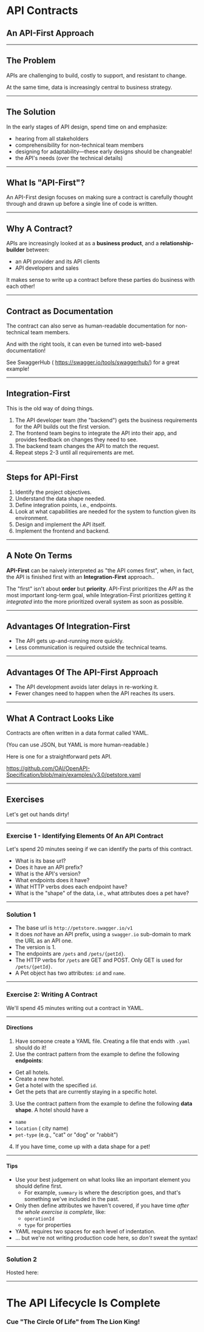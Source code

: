 <!-- splash-page -->

# API Contracts

## An API-First Approach

---

## The Problem

APIs are challenging to build, costly to support, and resistant to change.

At the same time, data is increasingly central to business strategy.

---

## The Solution

In the early stages of API design, spend time on and emphasize:

- hearing from all stakeholders
- comprehensibility for non-technical team members
- designing for adaptability—these early designs should be changeable!
- the API's needs (over the technical details)

---

## What Is "API-First"?

An API-First design focuses on making sure a contract is carefully thought through and drawn up before a single line of code is written.

---

## Why A Contract?

APIs are increasingly looked at as a **business product**, and a **relationship-builder** between:

- an API provider and its API clients
- API developers and sales

It makes sense to write up a contract before these parties do business with each other!

---

## Contract as Documentation

The contract can also serve as human-readable documentation for non-technical team members.

And with the right tools, it can even be turned into web-based documentation!

See SwaggerHub ( https://swagger.io/tools/swaggerhub/) for a great example!

---

## Integration-First

This is the old way of doing things.

1. The API developer team (the "backend") gets the business requirements for the API builds out the first version.
2. The frontend team begins to integrate the API into their app, and provides feedback on changes they need to see.
3. The backend team changes the API to match the request.
4. Repeat steps 2-3 until all requirements are met.

---

## Steps for API-First

1. Identify the project objectives.
2. Understand the data shape needed.
3. Define integration points, i.e., endpoints.
4. Look at what capabilities are needed for the system to function given its environment.
5. Design and implement the API itself.
6. Implement the frontend and backend.

---

## A Note On Terms

**API-First** can be naively interpreted as "the API comes first", when, in fact, the API is finished first with an **Integration-First** approach..

The "first" isn't about **order** but **priority**. API-First prioritizes the _API_ as the most important long-term goal, while Integration-First prioritizes getting it _integrated_ into the more prioritized overall system as soon as possible.

---

## Advantages Of Integration-First

- The API gets up-and-running more quickly.
- Less communication is required outside the technical teams.

---

## Advantages Of The API-First Approach

- The API development avoids later delays in re-working it.
- Fewer changes need to happen when the API reaches its users. 

---

## What A Contract Looks Like

Contracts are often written in a data format called YAML.

(You can use JSON, but YAML is more human-readable.)

Here is one for a straightforward pets API.

https://github.com/OAI/OpenAPI-Specification/blob/main/examples/v3.0/petstore.yaml

---

## Exercises

Let's get out hands dirty!

---

### Exercise 1 - Identifying Elements Of An API Contract

Let's spend 20 minutes seeing if we can identify the parts of this contract.

- What is its base url?
- Does it have an API prefix?
- What is the API's version?
- What endpoints does it have?
- What HTTP verbs does each endpoint have?
- What is the "shape" of the data, i.e., what attributes does a pet have?

---

### Solution 1

- The base url is `http://petstore.swagger.io/v1`
- It does _not_ have an API prefix, using a `swagger.io` sub-domain to mark the URL as an API one.
- The version is 1.
- The endpoints are `/pets` and `/pets/{petId}`.
- The HTTP verbs for `/pets` are GET and POST. Only GET is used for `/pets/{petId}`.
- A Pet object has two attributes: `id` and `name`.

---

### Exercise 2: Writing A Contract

We'll spend 45 minutes writing out a contract in YAML.

---

#### Directions

1. Have someone create a YAML file. Creating a file that ends with `.yaml` should do it!
2. Use the contract pattern from the example to define the following **endpoints**:
  - Get all hotels.
  - Create a new hotel.
  - Get a hotel with the specified `id`.
  - Get the pets that are currently staying in a specific hotel.
3. Use the contract pattern from the example to define the following **data shape**. A hotel should have a
  - `name`
  - `location` ( city name)
  - `pet-type` (e.g., "cat" or "dog" or "rabbit")
4. If you have time, come up with a data shape for a pet!
  
---

#### Tips

- Use your best judgement on what looks like an important element you should define first.
    - For example, `summary` is where the description goes, and that's something we've included in the past.
- Only then define attributes we haven't covered, if you have time _after the whole exercise is complete_, like:
  - `operationId`
  - `type` for properties
- YAML requires two spaces for each level of indentation.
- ... but we're not writing production code here, so _don't_ sweat the syntax!

---

### Solution 2

Hosted here:

---

<!-- splash-page -->

# The API Lifecycle Is Complete

### Cue "The Circle Of Life" from The Lion King!



